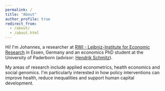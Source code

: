 ```yaml
---
permalink: /
title: "About"
author_profile: true
redirect_from: 
  - /about/
  - /about.html
---
```


Hi! I'm Johannes, a researcher at <a href="https://www.rwi-essen.de/" target="_blank">RWI - Leibniz-Institute for Economic Research</a> in Essen, Germany and an economics PhD student at the University of Paderborn (advisor: <a href="https://wiwi.uni-paderborn.de/en/department-4-economics/schmitz/team/prof-dr-hendrik-schmitz/" target="_blank">Hendrik Schmitz</a>).

My areas of research include applied econometrics, health economics and social genomics. I'm particularly interested in how policy interventions can improve health, reduce inequalities and support human capital development.

<!---
As part of my work in policy consulting at RWI, I am helping to evaluate the Hospital Future Act (Krankenhauszukunftsgesetz), a federal program aimed at improving the digitalization of German hospitals. I have also co-authored several Hospital and Nursing Home Rating Reports (in German), which provide an overview of the economic situation of hospitals and nursing homes in Germany.
-->